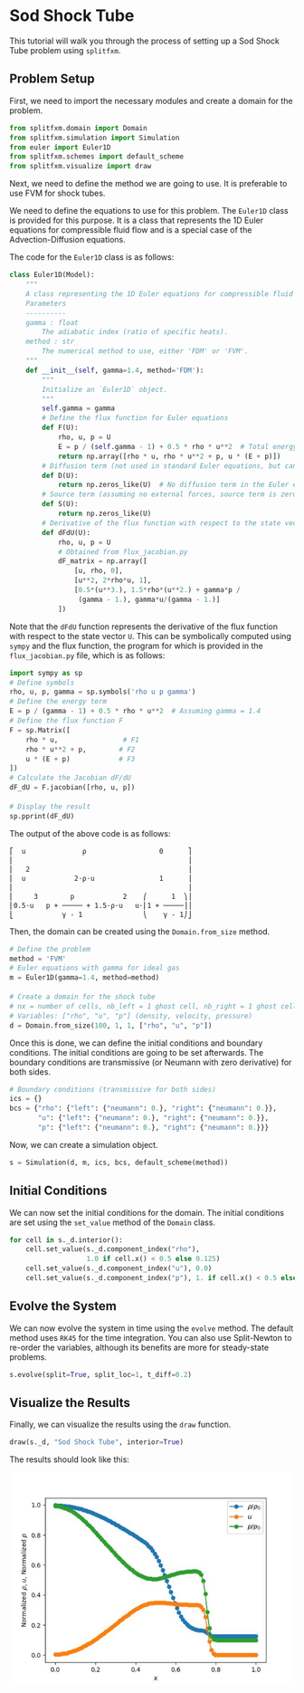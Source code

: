 # Sod Shock Tube

This tutorial will walk you through the process of setting up a Sod Shock Tube problem using `splitfxm`.

## Problem Setup

First, we need to import the necessary modules and create a domain for the problem.

```python
from splitfxm.domain import Domain
from splitfxm.simulation import Simulation
from euler import Euler1D
from splitfxm.schemes import default_scheme
from splitfxm.visualize import draw
```

Next, we need to define the method we are going to use. It is preferable to use FVM for shock tubes.

We need to define the equations to use for this problem. The `Euler1D` class is provided for this purpose. It is a class that represents the 1D Euler equations for compressible fluid flow and is a special case of the Advection-Diffusion equations.

The code for the `Euler1D` class is as follows:
```python
class Euler1D(Model):
    """
    A class representing the 1D Euler equations for compressible fluid flow.
    Parameters
    ----------
    gamma : float
        The adiabatic index (ratio of specific heats).
    method : str
        The numerical method to use, either 'FDM' or 'FVM'.
    """
    def __init__(self, gamma=1.4, method='FDM'):
        """
        Initialize an `Euler1D` object.
        """
        self.gamma = gamma
        # Define the flux function for Euler equations
        def F(U):
            rho, u, p = U
            E = p / (self.gamma - 1) + 0.5 * rho * u**2  # Total energy
            return np.array([rho * u, rho * u**2 + p, u * (E + p)])
        # Diffusion term (not used in standard Euler equations, but can be extended)
        def D(U):
            return np.zeros_like(U)  # No diffusion term in the Euler equations
        # Source term (assuming no external forces, source term is zero)
        def S(U):
            return np.zeros_like(U)
        # Derivative of the flux function with respect to the state vector U
        def dFdU(U):
            rho, u, p = U
            # Obtained from flux_jacobian.py
            dF_matrix = np.array([
                [u, rho, 0],
                [u**2, 2*rho*u, 1],
                [0.5*(u**3.), 1.5*rho*(u**2.) + gamma*p /
                 (gamma - 1.), gamma*u/(gamma - 1.)]
            ])
```

Note that the `dFdU` function represents the derivative of the flux function with respect to the state vector `U`. This can be symbolically computed using `sympy` and the flux function, the program for which is provided in the `flux_jacobian.py` file, which is as follows:

```python
import sympy as sp
# Define symbols
rho, u, p, gamma = sp.symbols('rho u p gamma')
# Define the energy term
E = p / (gamma - 1) + 0.5 * rho * u**2  # Assuming gamma = 1.4
# Define the flux function F
F = sp.Matrix([
    rho * u,                # F1
    rho * u**2 + p,        # F2
    u * (E + p)            # F3
])
# Calculate the Jacobian dF/dU
dF_dU = F.jacobian([rho, u, p])

# Display the result
sp.pprint(dF_dU)
```

The output of the above code is as follows:
```plain
⎡  u              ρ                  0      ⎤
⎢                                           ⎥
⎢   2                                       ⎥
⎢  u            2⋅ρ⋅u                1      ⎥
⎢                                           ⎥
⎢     3        p            2    ⎛      1  ⎞⎥
⎢0.5⋅u   p + ───── + 1.5⋅ρ⋅u   u⋅⎜1 + ─────⎟⎥
⎣            γ - 1               ⎝    γ - 1⎠⎦
```

Then, the domain can be created using the `Domain.from_size` method.

```python
# Define the problem
method = 'FVM'
# Euler equations with gamma for ideal gas
m = Euler1D(gamma=1.4, method=method)

# Create a domain for the shock tube
# nx = number of cells, nb_left = 1 ghost cell, nb_right = 1 ghost cell
# Variables: ["rho", "u", "p"] (density, velocity, pressure)
d = Domain.from_size(100, 1, 1, ["rho", "u", "p"])
```

Once this is done, we can define the initial conditions and boundary conditions. The initial conditions are going to be set afterwards. The boundary conditions are transmissive (or Neumann with zero derivative) for both sides.

```python
# Boundary conditions (transmissive for both sides)
ics = {}
bcs = {"rho": {"left": {"neumann": 0.}, "right": {"neumann": 0.}},
       "u": {"left": {"neumann": 0.}, "right": {"neumann": 0.}},
       "p": {"left": {"neumann": 0.}, "right": {"neumann": 0.}}}
```

Now, we can create a simulation object.

```python
s = Simulation(d, m, ics, bcs, default_scheme(method))
```

## Initial Conditions

We can now set the initial conditions for the domain. The initial conditions are set using the `set_value` method of the `Domain` class.

```python
for cell in s._d.interior():
    cell.set_value(s._d.component_index("rho"),
                   1.0 if cell.x() < 0.5 else 0.125)
    cell.set_value(s._d.component_index("u"), 0.0)
    cell.set_value(s._d.component_index("p"), 1. if cell.x() < 0.5 else 0.1)
```

## Evolve the System

We can now evolve the system in time using the `evolve` method. The default method uses `RK45` for the time integration. You can also use Split-Newton to re-order the variables, although its benefits are more for steady-state problems.

```python
s.evolve(split=True, split_loc=1, t_diff=0.2)
```

## Visualize the Results

Finally, we can visualize the results using the `draw` function.

```python
draw(s._d, "Sod Shock Tube", interior=True)
```

The results should look like this:

![img](../images/sod_shock.jpg)